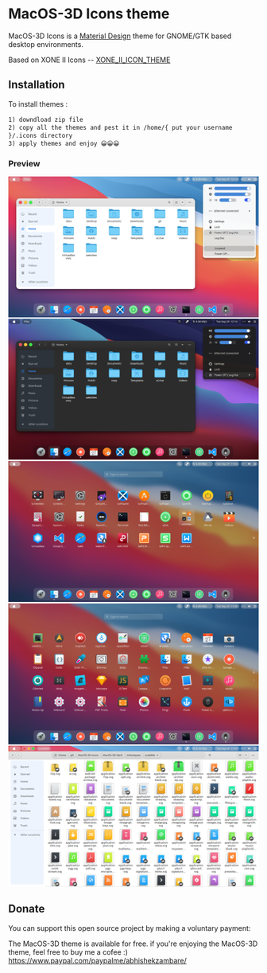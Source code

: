 # MacOS-3D Icons theme

MacOS-3D Icons is a [Material Design](https://material.io) theme for GNOME/GTK based desktop environments.

Based on XONE II Icons --  [XONE_II_ICON_THEME](https://github.com/unc926/XONE_II_ICON_THEME)

## Installation
To install themes :

    1) downdload zip file
    2) copy all the themes and pest it in /home/{ put your username }/.icons directory
    3) apply themes and enjoy 😀😀😀

### Preview

![MacOS-3D](preview/1.png?raw=true)
![MacOS-3D](preview/2.png?raw=true)
![MacOS-3D](preview/3.png?raw=true)
![MacOS-3D](preview/4.png?raw=true)
![MacOS-3D](preview/5.png?raw=true)

## Donate

You can support this open source project by making a voluntary payment:

The MacOS-3D theme is available for free. if you're enjoying the MacOS-3D theme, feel free to buy me a cofee :) https://www.paypal.com/paypalme/abhishekzambare/
